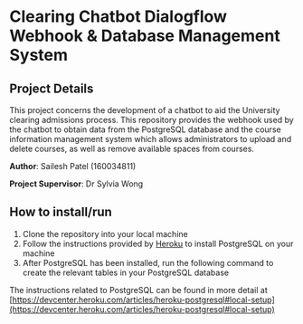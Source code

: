 # Clearing Chatbot Dialogflow Webhook & Database Management System

## Project Details
This project concerns the development of a chatbot to aid the University clearing admissions process. This repository provides the webhook used by the chatbot to obtain data from the PostgreSQL database and the course information management system which allows administrators to upload and delete courses, as well as remove available spaces from courses. 

**Author**: Sailesh Patel (160034811)

**Project Supervisor**: Dr Sylvia Wong

## How to install/run
1. Clone the repository into your local machine
2. Follow the instructions provided by [Heroku](https://devcenter.heroku.com/articles/heroku-postgresql#local-setup) to install PostgreSQL on your machine
3. After PostgreSQL has been installed, run the following command to create the relevant tables in your PostgreSQL database


The instructions related to PostgreSQL can be found in more detail at [https://devcenter.heroku.com/articles/heroku-postgresql#local-setup](https://devcenter.heroku.com/articles/heroku-postgresql#local-setup)